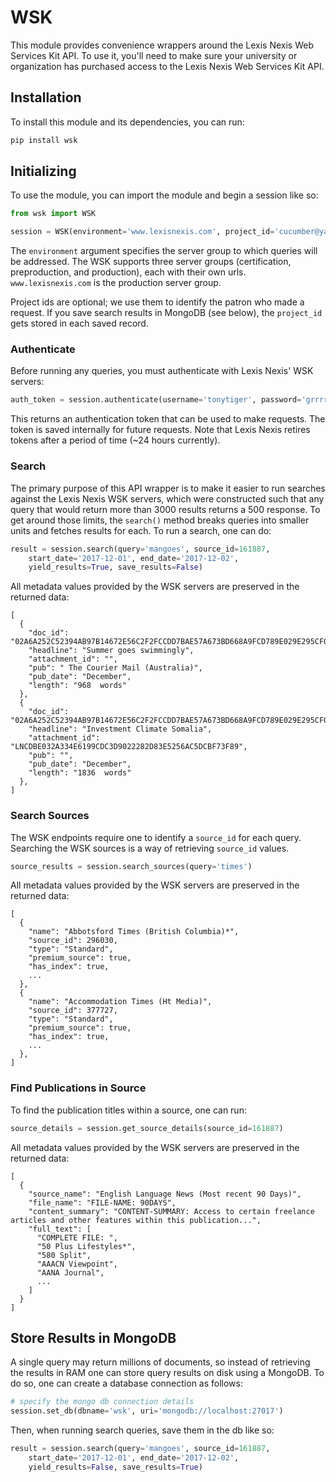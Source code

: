 # WSK

This module provides convenience wrappers around the Lexis Nexis Web Services Kit API. To use it, you'll need to make sure your university or organization has purchased access to the Lexis Nexis Web Services Kit API.

## Installation

To install this module and its dependencies, you can run:

```bash
pip install wsk
```

## Initializing

To use the module, you can import the module and begin a session like so:

```python
from wsk import WSK

session = WSK(environment='www.lexisnexis.com', project_id='cucumber@yale.edu')
```

The `environment` argument specifies the server group to which queries will be addressed. The WSK supports three server groups (certification, preproduction, and production), each with their own urls. `www.lexisnexis.com` is the production server group.

Project ids are optional; we use them to identify the patron who made a request. If you save search results in MongoDB (see below), the `project_id` gets stored in each saved record.

### Authenticate

Before running any queries, you must authenticate with Lexis Nexis' WSK servers:

```python
auth_token = session.authenticate(username='tonytiger', password='grrrrreat')
```

This returns an authentication token that can be used to make requests. The token is saved internally for future requests. Note that Lexis Nexis retires tokens after a period of time (~24 hours currently).

### Search

The primary purpose of this API wrapper is to make it easier to run searches against the Lexis Nexis WSK servers, which were constructed such that any query that would return more than 3000 results returns a 500 response. To get around those limits, the `search()` method breaks queries into smaller units and fetches results for each. To run a search, one can do:

```python
result = session.search(query='mangoes', source_id=161887,
    start_date='2017-12-01', end_date='2017-12-02',
    yield_results=True, save_results=False)
```

All metadata values provided by the WSK servers are preserved in the returned data:

```
[
  {
    "doc_id": "02A6A252C52394AB97B14672E56C2F2FCCDD7BAE57A673BD668A9FCD789E029E295CF05DF658309C98518204E57CEA3E98718EE36B01E278E92861C544DB206E222C9E931557C251FE6650D6127090E25DCE4621DF709B6AC25C7241C18D248BE04ACF603628131770B7F958603D9CFB",
    "headline": "Summer goes swimmingly",
    "attachment_id": "",
    "pub": " The Courier Mail (Australia)",
    "pub_date": "December",
    "length": "968  words"
  },
  {
    "doc_id": "02A6A252C52394AB97B14672E56C2F2FCCDD7BAE57A673BD668A9FCD789E029E295CF05DF658309C98518204E57CEA3E98718EE36B01E278E92861C544DB206E222C9E931557C251FE6650D6127090E25DCE4621DF709B6AC25C7241C18D248BAEC7AB8C2DC198F6978CC606D5CC96E5",
    "headline": "Investment Climate Somalia",
    "attachment_id": "LNCDBE032A334E6199CDC3D9022282D83E5256AC5DCBF73F89",
    "pub": "",
    "pub_date": "December",
    "length": "1836  words"
  },
]
```

### Search Sources

The WSK endpoints require one to identify a `source_id` for each query. Searching the WSK sources is a way of retrieving `source_id` values.

```python
source_results = session.search_sources(query='times')
```

All metadata values provided by the WSK servers are preserved in the returned data:

```
[
  {
    "name": "Abbotsford Times (British Columbia)*",
    "source_id": 296030,
    "type": "Standard",
    "premium_source": true,
    "has_index": true,
    ...
  },
  {
    "name": "Accommodation Times (Ht Media)",
    "source_id": 377727,
    "type": "Standard",
    "premium_source": true,
    "has_index": true,
    ...
  },
]
```

### Find Publications in Source

To find the publication titles within a source, one can run:

```python
source_details = session.get_source_details(source_id=161887)
```

All metadata values provided by the WSK servers are preserved in the returned data:

```
[
  {
    "source_name": "English Language News (Most recent 90 Days)",
    "file_name": "FILE-NAME: 90DAYS",
    "content_summary": "CONTENT-SUMMARY: Access to certain freelance articles and other features within this publication...",
    "full_text": [
      "COMPLETE FILE: ",
      "50 Plus Lifestyles*",
      "580 Split",
      "AAACN Viewpoint",
      "AANA Journal",
      ...
    ]
  }
]
```

## Store Results in MongoDB

A single query may return millions of documents, so instead of retrieving the results in RAM one can store query results on disk using a MongoDB. To do so, one can create a database connection as follows:

```python
# specify the mongo db connection details
session.set_db(dbname='wsk', uri='mongodb://localhost:27017')
```

Then, when running search queries, save them in the db like so:

```python
result = session.search(query='mangoes', source_id=161887,
    start_date='2017-12-01', end_date='2017-12-02',
    yield_results=False, save_results=True)
```